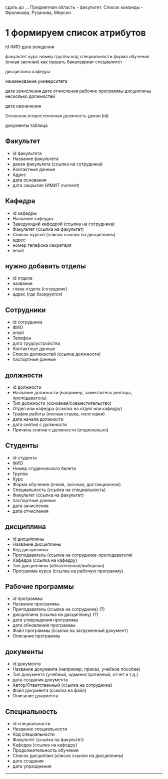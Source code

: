 сдать до ...
Предметная область - факультет. 
Список команды - Фроликова, Рузанова, Мерсон
# 1 формируем список атрибутов

id 
ФИО
дата рождения


факультет
курс
номер группы
код специальности
форма обучения (очная заочная)
как назвать бакалавриат специалитет

дисциплина
кафедра

наименование университета


дата зачисления дата отчисления
рабочие программы 
дисциплины
несколько должностей

дата назначения

Основная второстепенная должность
декан (id)

документы таблица

## Факультет
- id факультета
- Название факультета
- декан факультета (ссылка на сотрудника)
- Контактные данные
- Адрес
- дата основания
- дата закрытия (ИМИТ moment)

## Кафедра
- id кафедры
- Название кафедры
- Заведующий кафедрой (ссылка на сотрудника)
- Факультет (ссылка на факультет)
- Список курсов (список ссылок на дисциплины)
- адрес
- номер телефона секретаря
- email

## нужно добавить отделы 
- id отдела 
- название
- глава отдела (сотрудник)
- адрес (где базируется)

## Сотрудники
- id сотрудника
- ФИО
- email
- Телефон
- дата трудоустройства
- Контактные данные
- Список должностей (ссылка должности)
- паспортные данные

## должности
- id должности
- Название должности (например, заместитель ректора, преподаватель)
- Тип должности (основная/совместительство)
- Отдел или кафедра (ссылка на отдел или кафедру)
- График работы (полная ставка, полставки)
- дата начала должности
- дата снятия с должности
- Причина снятия с должности (опционально)

## Студенты
- id студента
- ФИО
- Номер студенческого билета
- Группа
- Курс
- Форма обучения (очная, заочная, дистанционная)
- Специальность (ссылка на специальность)
- Факультет (ссылка на факультет)
- паспортные данные
- дата зачисления
- дата отчисления


## дисциплина
- id дисциплины
- Название дисциплины
- Код дисциплины
- Преподаватель (ссылка на сотрудника-преподавателя)
- Кафедра (ссылка на кафедру)
- Тип дисциплины (обязательная/выборная)
- Программа курса (ссылка на рабочую программу)

## Рабочие программы
- id программы
- Название программы
- Преподаватель (ссылка на сотрудника) (?)
- дисциплина (ссылка на дисциплину) (?)
- дата утверждения программы
- дата обновления программы
- Файл программы (ссылка на загруженный документ)
- Описание программы

## документы
- id документа
- Название документа (например, приказ, учебное пособие)
- Тип документа (учебный, административный, отчет и т.д.)
- дата создания документа
- Автор/Ответственный (ссылка на сотрудника)
- Файл документа (ссылка на файл)
- Описание документа

## Специальность
- id специальности
- Название специальности
- Код специальности
- Факультет (ссылка на факультет)
- Кафедра (ссылка на кафедру)
- Продолжительность обучения
- Список дисциплин (список ссылок на дисциплины)
- дата создания
- дата упразднения
---

